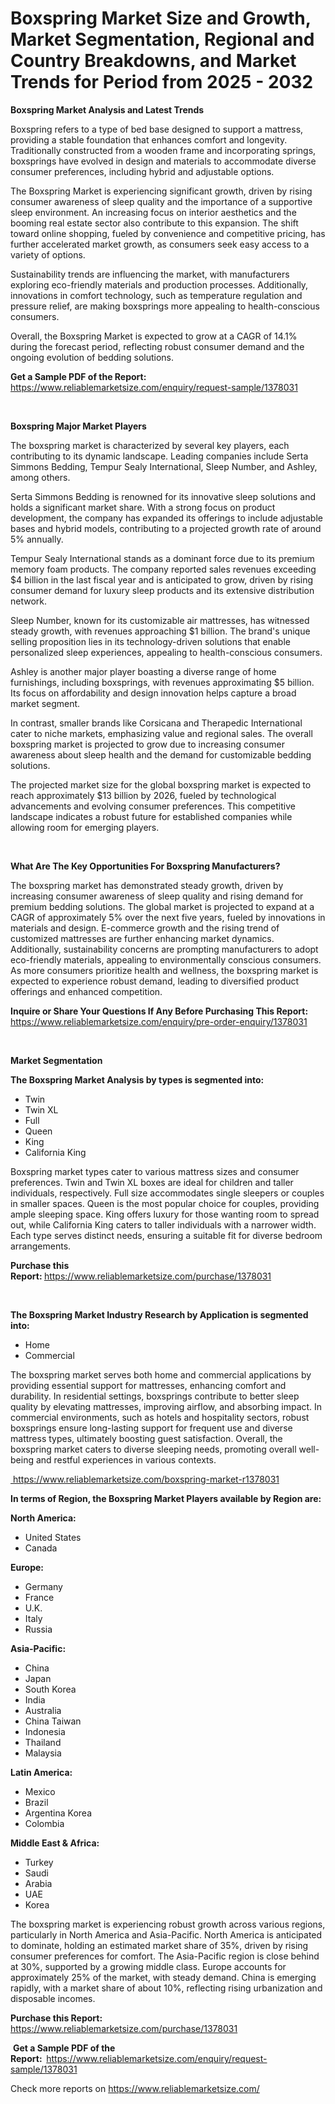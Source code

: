 <p><h1>Boxspring Market Size and Growth, Market Segmentation, Regional and Country Breakdowns, and Market Trends for Period from 2025 -  2032</h1></p><p><strong>Boxspring Market Analysis and Latest Trends</strong></p>
<p><p>Boxspring refers to a type of bed base designed to support a mattress, providing a stable foundation that enhances comfort and longevity. Traditionally constructed from a wooden frame and incorporating springs, boxsprings have evolved in design and materials to accommodate diverse consumer preferences, including hybrid and adjustable options.</p><p>The Boxspring Market is experiencing significant growth, driven by rising consumer awareness of sleep quality and the importance of a supportive sleep environment. An increasing focus on interior aesthetics and the booming real estate sector also contribute to this expansion. The shift toward online shopping, fueled by convenience and competitive pricing, has further accelerated market growth, as consumers seek easy access to a variety of options.</p><p>Sustainability trends are influencing the market, with manufacturers exploring eco-friendly materials and production processes. Additionally, innovations in comfort technology, such as temperature regulation and pressure relief, are making boxsprings more appealing to health-conscious consumers.</p><p>Overall, the Boxspring Market is expected to grow at a CAGR of 14.1% during the forecast period, reflecting robust consumer demand and the ongoing evolution of bedding solutions.</p></p>
<p><strong>Get a Sample PDF of the Report:&nbsp;</strong> <a href="https://www.reliablemarketsize.com/enquiry/request-sample/1378031?utm_campaign=1197&utm_medium=2&utm_source=Github&utm_content=ia&utm_term=09022025&utm_id=boxspring">https://www.reliablemarketsize.com/enquiry/request-sample/1378031</a></p>
<p>&nbsp;</p>
<p><strong>Boxspring Major Market Players</strong></p>
<p><p>The boxspring market is characterized by several key players, each contributing to its dynamic landscape. Leading companies include Serta Simmons Bedding, Tempur Sealy International, Sleep Number, and Ashley, among others. </p><p>Serta Simmons Bedding is renowned for its innovative sleep solutions and holds a significant market share. With a strong focus on product development, the company has expanded its offerings to include adjustable bases and hybrid models, contributing to a projected growth rate of around 5% annually. </p><p>Tempur Sealy International stands as a dominant force due to its premium memory foam products. The company reported sales revenues exceeding $4 billion in the last fiscal year and is anticipated to grow, driven by rising consumer demand for luxury sleep products and its extensive distribution network.</p><p>Sleep Number, known for its customizable air mattresses, has witnessed steady growth, with revenues approaching $1 billion. The brand's unique selling proposition lies in its technology-driven solutions that enable personalized sleep experiences, appealing to health-conscious consumers.</p><p>Ashley is another major player boasting a diverse range of home furnishings, including boxsprings, with revenues approximating $5 billion. Its focus on affordability and design innovation helps capture a broad market segment.</p><p>In contrast, smaller brands like Corsicana and Therapedic International cater to niche markets, emphasizing value and regional sales. The overall boxspring market is projected to grow due to increasing consumer awareness about sleep health and the demand for customizable bedding solutions.</p><p>The projected market size for the global boxspring market is expected to reach approximately $13 billion by 2026, fueled by technological advancements and evolving consumer preferences. This competitive landscape indicates a robust future for established companies while allowing room for emerging players.</p></p>
<p>&nbsp;</p>
<p><strong>What Are The Key Opportunities For Boxspring Manufacturers?</strong></p>
<p><p>The boxspring market has demonstrated steady growth, driven by increasing consumer awareness of sleep quality and rising demand for premium bedding solutions. The global market is projected to expand at a CAGR of approximately 5% over the next five years, fueled by innovations in materials and design. E-commerce growth and the rising trend of customized mattresses are further enhancing market dynamics. Additionally, sustainability concerns are prompting manufacturers to adopt eco-friendly materials, appealing to environmentally conscious consumers. As more consumers prioritize health and wellness, the boxspring market is expected to experience robust demand, leading to diversified product offerings and enhanced competition.</p></p>
<p><strong>Inquire or Share Your Questions If Any Before Purchasing This Report:</strong> <a href="https://www.reliablemarketsize.com/enquiry/pre-order-enquiry/1378031?utm_campaign=1197&utm_medium=2&utm_source=Github&utm_content=ia&utm_term=09022025&utm_id=boxspring">https://www.reliablemarketsize.com/enquiry/pre-order-enquiry/1378031</a></p>
<p>&nbsp;</p>
<p><strong>Market Segmentation</strong></p>
<p><strong>The Boxspring Market Analysis by types is segmented into:</strong></p>
<p><ul><li>Twin</li><li>Twin XL</li><li>Full</li><li>Queen</li><li>King</li><li>California King</li></ul></p>
<p><p>Boxspring market types cater to various mattress sizes and consumer preferences. Twin and Twin XL boxes are ideal for children and taller individuals, respectively. Full size accommodates single sleepers or couples in smaller spaces. Queen is the most popular choice for couples, providing ample sleeping space. King offers luxury for those wanting room to spread out, while California King caters to taller individuals with a narrower width. Each type serves distinct needs, ensuring a suitable fit for diverse bedroom arrangements.</p></p>
<p><strong>Purchase this Report:&nbsp;</strong><a href="https://www.reliablemarketsize.com/purchase/1378031?utm_campaign=1197&utm_medium=2&utm_source=Github&utm_content=ia&utm_term=09022025&utm_id=boxspring">https://www.reliablemarketsize.com/purchase/1378031</a></p>
<p>&nbsp;</p>
<p><strong>The Boxspring Market Industry Research by Application is segmented into:</strong></p>
<p><ul><li>Home</li><li>Commercial</li></ul></p>
<p><p>The boxspring market serves both home and commercial applications by providing essential support for mattresses, enhancing comfort and durability. In residential settings, boxsprings contribute to better sleep quality by elevating mattresses, improving airflow, and absorbing impact. In commercial environments, such as hotels and hospitality sectors, robust boxsprings ensure long-lasting support for frequent use and diverse mattress types, ultimately boosting guest satisfaction. Overall, the boxspring market caters to diverse sleeping needs, promoting overall well-being and restful experiences in various contexts.</p></p>
<p><a href="https://www.reliablemarketsize.com/boxspring-market-r1378031?utm_campaign=1197&utm_medium=2&utm_source=Github&utm_content=ia&utm_term=09022025&utm_id=boxspring">&nbsp;https://www.reliablemarketsize.com/boxspring-market-r1378031</a></p>
<p><strong>In terms of Region, the Boxspring Market Players available by Region are:</strong></p>
<p>
    <p> <strong> North America: </strong>
        <ul>
            <li>United States</li>
            <li>Canada</li>
        </ul>
        </p> 
    <p> <strong> Europe: </strong>
        <ul>
            <li>Germany</li>
            <li>France</li>
            <li>U.K.</li>
            <li>Italy</li>
            <li>Russia</li>
        </ul>
        </p> 
    <p> <strong> Asia-Pacific: </strong>
        <ul>
            <li>China</li>
            <li>Japan</li>
            <li>South Korea</li>
            <li>India</li>
            <li>Australia</li>
            <li>China Taiwan</li>
            <li>Indonesia</li>
            <li>Thailand</li>
            <li>Malaysia</li>
        </ul>
        </p> 
    <p> <strong> Latin America: </strong>
        <ul>
            <li>Mexico</li>
            <li>Brazil</li>
            <li>Argentina Korea</li>
            <li>Colombia</li>
        </ul>
        </p> 
    <p> <strong> Middle East & Africa: </strong>
        <ul>
            <li>Turkey</li>
            <li>Saudi</li>
            <li>Arabia</li>
            <li>UAE</li>
            <li>Korea</li>
        </ul>
    </p>
    </p>
<p><p>The boxspring market is experiencing robust growth across various regions, particularly in North America and Asia-Pacific. North America is anticipated to dominate, holding an estimated market share of 35%, driven by rising consumer preferences for comfort. The Asia-Pacific region is close behind at 30%, supported by a growing middle class. Europe accounts for approximately 25% of the market, with steady demand. China is emerging rapidly, with a market share of about 10%, reflecting rising urbanization and disposable incomes.</p></p>
<p><strong>Purchase this Report: </strong><a href="https://www.reliablemarketsize.com/purchase/1378031?utm_campaign=1197&utm_medium=2&utm_source=Github&utm_content=ia&utm_term=09022025&utm_id=boxspring">https://www.reliablemarketsize.com/purchase/1378031</a></p>
<p>&nbsp;<strong>Get a Sample PDF of the Report:&nbsp;&nbsp;</strong><a href="https://www.reliablemarketsize.com/enquiry/request-sample/1378031?utm_campaign=1197&utm_medium=2&utm_source=Github&utm_content=ia&utm_term=09022025&utm_id=boxspring">https://www.reliablemarketsize.com/enquiry/request-sample/1378031</a></p>
<p><strong></strong></p>
<p>Check more reports on <a href="https://www.reliablemarketsize.com/?utm_campaign=1197&utm_medium=2&utm_source=Github&utm_content=ia&utm_term=09022025&utm_id=boxspring">https://www.reliablemarketsize.com/</a></p>